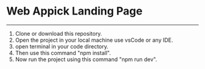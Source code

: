 # Web Appick Landing Page 

---

1. Clone or download this repository.
2. Open the project in your local machine use vsCode or any IDE.
3. open terminal in your code directory.
4. Then use this command "npm install".
5. Now run the project using this command "npm run dev".